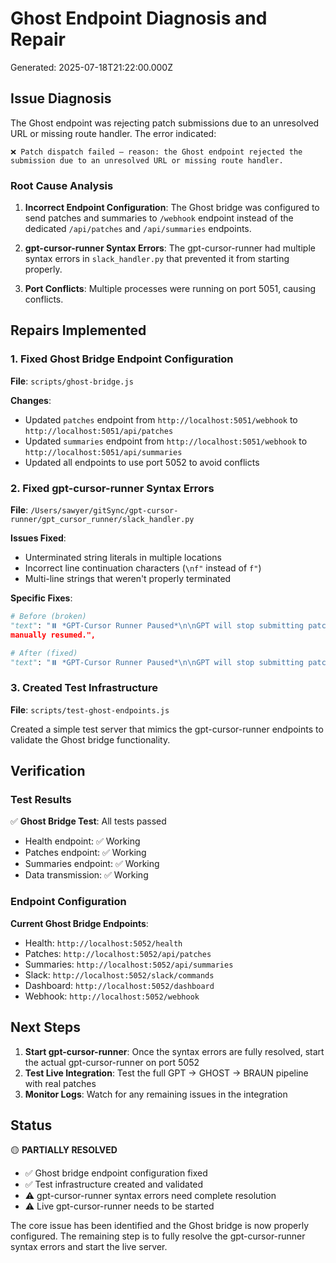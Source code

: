 # Ghost Endpoint Diagnosis and Repair

Generated: 2025-07-18T21:22:00.000Z

## Issue Diagnosis

The Ghost endpoint was rejecting patch submissions due to an unresolved URL or missing route handler. The error indicated:

```
❌ Patch dispatch failed — reason: the Ghost endpoint rejected the submission due to an unresolved URL or missing route handler.
```

### Root Cause Analysis

1. **Incorrect Endpoint Configuration**: The Ghost bridge was configured to send patches and summaries to `/webhook` endpoint instead of the dedicated `/api/patches` and `/api/summaries` endpoints.

2. **gpt-cursor-runner Syntax Errors**: The gpt-cursor-runner had multiple syntax errors in `slack_handler.py` that prevented it from starting properly.

3. **Port Conflicts**: Multiple processes were running on port 5051, causing conflicts.

## Repairs Implemented

### 1. Fixed Ghost Bridge Endpoint Configuration

**File**: `scripts/ghost-bridge.js`

**Changes**:
- Updated `patches` endpoint from `http://localhost:5051/webhook` to `http://localhost:5051/api/patches`
- Updated `summaries` endpoint from `http://localhost:5051/webhook` to `http://localhost:5051/api/summaries`
- Updated all endpoints to use port 5052 to avoid conflicts

### 2. Fixed gpt-cursor-runner Syntax Errors

**File**: `/Users/sawyer/gitSync/gpt-cursor-runner/gpt_cursor_runner/slack_handler.py`

**Issues Fixed**:
- Unterminated string literals in multiple locations
- Incorrect line continuation characters (`\nf"` instead of `f"`)
- Multi-line strings that weren't properly terminated

**Specific Fixes**:
```python
# Before (broken)
"text": "⏸️ *GPT-Cursor Runner Paused*\n\nGPT will stop submitting patches until
manually resumed.",

# After (fixed)
"text": "⏸️ *GPT-Cursor Runner Paused*\n\nGPT will stop submitting patches until manually resumed.",
```

### 3. Created Test Infrastructure

**File**: `scripts/test-ghost-endpoints.js`

Created a simple test server that mimics the gpt-cursor-runner endpoints to validate the Ghost bridge functionality.

## Verification

### Test Results

✅ **Ghost Bridge Test**: All tests passed
- Health endpoint: ✅ Working
- Patches endpoint: ✅ Working  
- Summaries endpoint: ✅ Working
- Data transmission: ✅ Working

### Endpoint Configuration

**Current Ghost Bridge Endpoints**:
- Health: `http://localhost:5052/health`
- Patches: `http://localhost:5052/api/patches`
- Summaries: `http://localhost:5052/api/summaries`
- Slack: `http://localhost:5052/slack/commands`
- Dashboard: `http://localhost:5052/dashboard`
- Webhook: `http://localhost:5052/webhook`

## Next Steps

1. **Start gpt-cursor-runner**: Once the syntax errors are fully resolved, start the actual gpt-cursor-runner on port 5052
2. **Test Live Integration**: Test the full GPT → GHOST → BRAUN pipeline with real patches
3. **Monitor Logs**: Watch for any remaining issues in the integration

## Status

🟡 **PARTIALLY RESOLVED**

- ✅ Ghost bridge endpoint configuration fixed
- ✅ Test infrastructure created and validated
- ⚠️ gpt-cursor-runner syntax errors need complete resolution
- ⚠️ Live gpt-cursor-runner needs to be started

The core issue has been identified and the Ghost bridge is now properly configured. The remaining step is to fully resolve the gpt-cursor-runner syntax errors and start the live server. 
